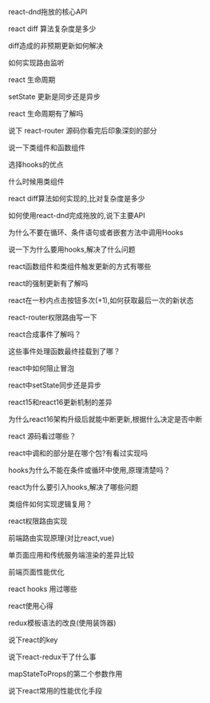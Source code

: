 

react-dnd拖放的核心API

react diff 算法复杂度是多少

diff造成的非预期更新如何解决

如何实现路由监听



react 生命周期

setState 更新是同步还是异步

react 生命周期有了解吗

说下 react-router 源码你看完后印象深刻的部分

说一下类组件和函数组件

选择hooks的优点

什么时候用类组件

react diff算法如何实现的,比对复杂度是多少

如何使用react-dnd完成拖放的,说下主要API

为什么不要在循环、条件语句或者嵌套方法中调用Hooks

说一下为什么要用hooks,解决了什么问题

react函数组件和类组件触发更新的方式有哪些

react的强制更新有了解吗

react在一秒内点击按钮多次(+1),如何获取最后一次的新状态

react-router权限路由写一下

react合成事件了解吗？

这些事件处理函数最终挂载到了哪？

react中如何阻止冒泡

react中setState同步还是异步

react15和react16更新机制的差异

为什么react16架构升级后就能中断更新,根据什么决定是否中断

react 源码看过哪些？

react中调和的部分是在哪个包?有看过实现吗

hooks为什么不能在条件或循环中使用,原理清楚吗？

react为什么要引入hooks,解决了哪些问题

类组件如何实现逻辑复用？

react权限路由实现

前端路由实现原理(对比react,vue)

单页面应用和传统服务端渲染的差异比较

前端页面性能优化

react hooks 用过哪些

react使用心得

redux模板语法的改良(使用装饰器)

说下react的key

说下react-redux干了什么事

mapStateToProps的第二个参数作用

说下react常用的性能优化手段